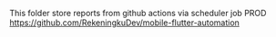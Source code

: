 This folder store reports from github actions via scheduler job PROD https://github.com/RekeningkuDev/mobile-flutter-automation